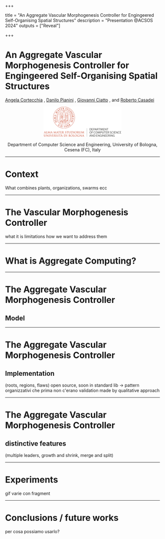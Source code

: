 +++

title = "An Aggregate Vascular Morphogenesis Controller for Engingeered Self-Organising Spatial Structures"
description = "Presentation @ACSOS 2024"
outputs = ["Reveal"]

+++

# An Aggregate Vascular Morphogenesis Controller for Engingeered Self-Organising Spatial Structures

[Angela Cortecchia](angela.cortecchia@unibo.it) <i class="fa-solid fa-computer"></i>,
[Danilo Pianini](danilo.pianini@unibo.it) <i class="fa-solid fa-computer"></i>,
[Giovanni Ciatto](giovanni.ciatto@unibo.it) <i class="fa-solid fa-computer"></i>,
and
[Roberto Casadei](roby.casadei@unibo.it) <i class="fa-solid fa-computer"></i>



<div style="text-align: center; width: 100%;">
<img src="example-background.svg" style="width: 50%" />

<i class="fa-solid fa-computer"></i> Department of Computer Science and Engineering, University of Bologna, Cesena (FC), Italy
</div>

---

# Context

What combines 
plants, organizations, swarms ecc

---

# The Vascular Morphogenesis Controller

what it is
limitations
how we want to address them

---

# What is Aggregate Computing?

--- 

# The **Aggregate** Vascular Morphogenesis Controller

## Model

---

# The **Aggregate** Vascular Morphogenesis Controller

## Implementation
(roots, regions, flaws)
open source, soon in standard lib -> pattern organizzativi che prima non c'erano
validation made by qualitative approach

---

# The **Aggregate** Vascular Morphogenesis Controller

## distinctive features 
(multiple leaders, growth and shrink, merge and split)

---

# Experiments

gif varie con fragment

---

# Conclusions / future works 

per cosa possiamo usarlo?
